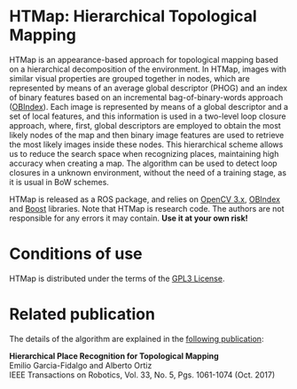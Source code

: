 # HTMap: Hierarchical Topological Mapping

HTMap is an appearance-based approach for topological mapping based on a hierarchical decomposition of the environment. In HTMap, images with similar visual properties are grouped together in nodes, which are represented by means of an average global descriptor (PHOG) and an index of binary features based on an incremental bag-of-binary-words approach ([OBIndex](http://github.com/emiliofidalgo/obindex)). Each image is represented by means of a global descriptor and a set of local features, and this information is used in a two-level loop closure approach, where, first, global descriptors are employed to obtain the most likely nodes of the map and then binary image features are used to retrieve the most likely images inside these nodes. This hierarchical scheme allows us to reduce the search space when recognizing places, maintaining high accuracy when creating a map. The algorithm can be used to detect loop closures in a unknown environment, without the need of a training stage, as it is usual in BoW schemes.

HTMap is released as a ROS package, and relies on [OpenCV 3.x](http://opencv.org), [OBIndex](http://github.com/emiliofidalgo/obindex) and [Boost](http://www.boost.org) libraries. Note that HTMap is research code. The authors are not responsible for any errors it may contain. **Use it at your own risk!**

# Conditions of use

HTMap is distributed under the terms of the [GPL3 License](http://github.com/emiliofidalgo/htmap/blob/master/LICENSE).

# Related publication

The details of the algorithm are explained in the [following publication](http://ieeexplore.ieee.org/document/7938750/):

**Hierarchical Place Recognition for Topological Mapping**<br/>
Emilio Garcia-Fidalgo and Alberto Ortiz<br/>
IEEE Transactions on Robotics, Vol. 33, No. 5, Pgs. 1061-1074 (Oct. 2017)<br/>

If you use this code, please cite:
```
@article{Garcia-Fidalgo2017,
  author={Emilio Garcia-Fidalgo and Alberto Ortiz},
  journal={IEEE Transactions on Robotics},
  title={Hierarchical Place Recognition for Topological Mapping},
  year={2017},
  volume={33},
  number={5},
  pages={1061-1074},
  doi={10.1109/TRO.2017.2704598},
  month={Oct}
}
```